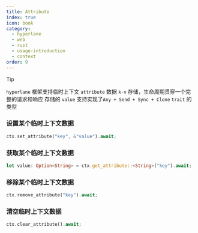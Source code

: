 ```yaml
---
title: Attribute
index: true
icon: book
category:
  - hyperlane
  - web
  - rust
  - usage-introduction
  - context
order: 9
---
```


<Share colorful />

> [!tip]
>
> `hyperlane` 框架支持临时上下文 `attribute` 数据 `k-v` 存储，生命周期贯穿一个完整的请求和响应
> 存储的 `value` 支持实现了`Any + Send + Sync + Clone` `trait` 的类型

### 设置某个临时上下文数据

```rust
ctx.set_attribute("key", &"value").await;
```

### 获取某个临时上下文数据

```rust
let value: Option<String> = ctx.get_attribute::<String>("key").await;
```

### 移除某个临时上下文数据

```rust
ctx.remove_attribute("key").await;
```

### 清空临时上下文数据

```rust
ctx.clear_attribute().await;
```

<Bottom />
